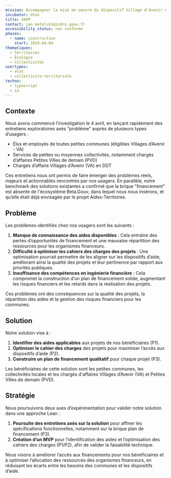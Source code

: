 ```yaml
---
mission: Accompagner la mise en oeuvre du dispositif Village d'Avenir en accompagnant les utilisateurs finaux et améliorer l'accès aux aides des petites communes
incubator: mtes
title: VAPP
contact: ian.metelski@indre.gouv.fr
accessibility_status: non conforme
phases:
  - name: construction
    start: 2024-04-04
thematiques:
  - Territoires
  - Écologie
  - Collectivités
usertypes:
  - etat
  - collectivite-territoriale
techno:
  - typescript
  - ia
---
```

## Contexte

Nous avons commencé l’investigation le 4 avril, en lançant rapidement des entretiens exploratoires axés “problème” auprès de plusieurs types d’usagers :
- Élus et employés de toutes petites communes (éligibles Villages d’Avenir - VA)
- Services de petites ou moyennes collectivités, notamment chargés d’affaires Petites Villes de demain (PVD)
- Chargés d’affaire Villages d’Avenir (VA) en DDT

Ces entretiens nous ont permis de faire émerger des problèmes réels, majeurs et actionnables rencontrés par nos usagers. En parallèle, notre benchmark des solutions existantes a confirmé que la brique "financement" est absente de l'écosystème Beta.Gouv, dans lequel nous nous insérons, et qu’elle était déjà envisagée par le projet Aides-Territoires.

## Problème

Les problèmes identifiés chez nos usagers sont les suivants :
1. **Manque de connaissance des aides disponibles** : Cela entraîne des pertes d’opportunités de financement et une mauvaise répartition des ressources pour les organismes financeurs.
2. **Difficulté à optimiser les cahiers des charges des projets** : Une optimisation pourrait permettre de les aligner sur les dispositifs d’aide, améliorant ainsi la qualité des projets et leur pertinence par rapport aux priorités publiques.
3. **Insuffisance des compétences en ingénierie financière** : Cela compromet la construction d’un plan de financement solide, augmentant les risques financiers et les retards dans la réalisation des projets.

Ces problèmes ont des conséquences sur la qualité des projets, la répartition des aides et la gestion des risques financiers pour les communes.

## Solution

Notre solution vise à :
1. **Identifier des aides applicables** aux projets de nos bénéficiaires (P1).
2. **Optimiser le cahier des charges** des projets pour maximiser l’accès aux dispositifs d’aide (P2).
3. **Construire un plan de financement qualitatif** pour chaque projet (P3).

Les bénéficiaires de cette solution sont les petites communes, les collectivités locales et les chargés d'affaires Villages d’Avenir (VA) et Petites Villes de demain (PVD).

## Stratégie

Nous poursuivons deux axes d’expérimentation pour valider notre solution dans une approche Lean :
1. **Poursuite des entretiens axés sur la solution** pour affiner les spécifications fonctionnelles, notamment sur la brique plan de financement (P3).
2. **Création d’un MVP** pour l’identification des aides et l’optimisation des cahiers des charges (P1/P2), afin de valider la faisabilité technique.

Nous visons à améliorer l’accès aux financements pour nos bénéficiaires et à optimiser l’allocation des ressources des organismes financeurs, en réduisant les écarts entre les besoins des communes et les dispositifs d’aide.


